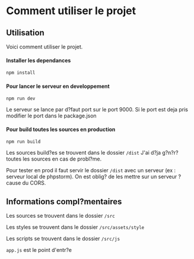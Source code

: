 # Comment utiliser le projet

## Utilisation

Voici comment utiliser le projet.

#### Installer les dependances
```bash
npm install
```

#### Pour lancer le serveur en developpement
```
npm run dev
```

Le serveur se lance par d?faut port sur le port 9000.
Si le port est deja pris modifier le port dans le package.json


#### Pour build toutes les sources en production
```
npm run build
```

Les sources build?es se trouvent dans le dossier ```/dist```
J'ai d?ja g?n?r? toutes les sources en cas de probl?me.

Pour tester en prod il faut servir le dossier ```/dist``` avec un serveur (ex : serveur local de phpstorm). On est oblig? de les mettre sur un serveur ? cause du CORS.


## Informations compl?mentaires

Les sources se trouvent dans le dossier ```/src```

Les styles se trouvent dans le dossier ```/src/assets/style```

Les scripts se trouvent dans le dossier ```/src/js```

```app.js``` est le point d'entr?e
